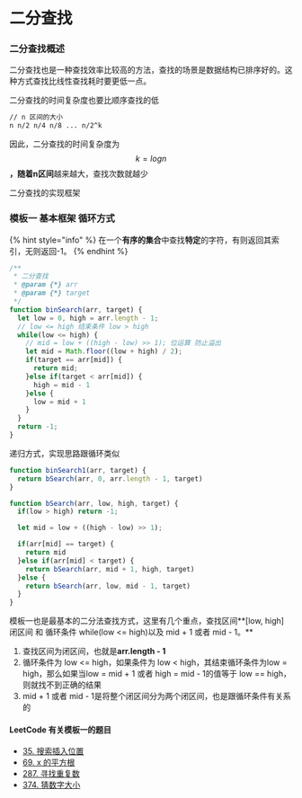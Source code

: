 # 二分查找

### 二分查找概述

二分查找也是一种查找效率比较高的方法，查找的场景是数据结构已排序好的。这种方式查找比线性查找耗时要更低一点。

二分查找的时间复杂度也要比顺序查找的低

```bash
// n 区间的大小
n n/2 n/4 n/8 ... n/2^k 
```

因此，二分查找的时间复杂度为 $$k = logn$$ **，**随着**n区间**越来越大，查找次数就越少

二分查找的实现框架 

### 模板一 基本框架 循环方式  

{% hint style="info" %}
在一个**有序的集合**中查找**特定**的字符，有则返回其索引，无则返回-1。
{% endhint %}

```javascript
/**
 * 二分查找
 * @param {*} arr 
 * @param {*} target 
 */
function binSearch(arr, target) {
  let low = 0, high = arr.length - 1;
  // low <= high 结束条件 low > high
  while(low <= high) {
    // mid = low + ((high - low) >> 1); 位运算 防止溢出
    let mid = Math.floor((low + high) / 2);
    if(target == arr[mid]) {
      return mid;
    }else if(target < arr[mid]) {
      high = mid - 1
    }else {
      low = mid + 1
    }
  }
  return -1;
}
```

递归方式，实现思路跟循环类似

```javascript
function binSearch1(arr, target) {
  return bSearch(arr, 0, arr.length - 1, target)
}

function bSearch(arr, low, high, target) {
  if(low > high) return -1;

  let mid = low + ((high - low) >> 1);

  if(arr[mid] == target) {
    return mid
  }else if(arr[mid] < target) {
    return bSearch(arr, mid + 1, high, target)
  }else {
    return bSearch(arr, low, mid - 1, target)
  }
}
```

模板一也是最基本的二分法查找方式，这里有几个重点，查找区间**\[low, high\] 闭区间 和 循环条件 while\(low &lt;= high\)以及 mid + 1 或者 mid - 1。**

1.  查找区间为闭区间，也就是**arr.length - 1**
2.  循环条件为 low &lt;= high，如果条件为 low &lt; high，其结束循环条件为low = high，那么如果当low = mid + 1 或者 high = mid - 1的值等于 low == high，则就找不到正确的结果
3.  mid + 1 或者 mid - 1是将整个闭区间分为两个闭区间，也是跟循环条件有关系的

#### LeetCode 有关模板一的题目

* [35. 搜索插入位置](https://leetcode-cn.com/problems/search-insert-position/)
* [69. x 的平方根](https://leetcode-cn.com/problems/sqrtx/)
* [287. 寻找重复数](https://leetcode-cn.com/problems/find-the-duplicate-number/)
* [374. 猜数字大小](https://leetcode-cn.com/problems/guess-number-higher-or-lower/)

